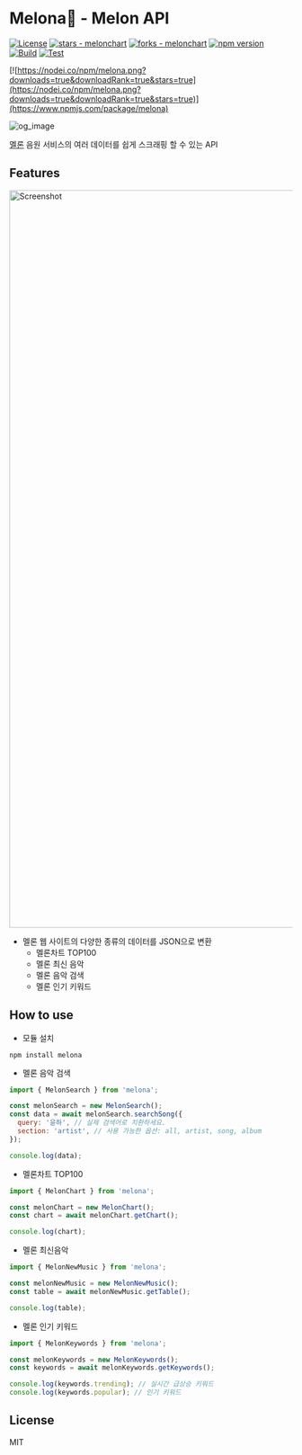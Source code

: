 # Melona🍈 - Melon API

[![License](https://img.shields.io/badge/License-MIT-blue)](#license)
[![stars - melonchart](https://img.shields.io/github/stars/vientorepublic/melonchart?style=social)](https://github.com/vientorepublic/melonchart)
[![forks - melonchart](https://img.shields.io/github/forks/vientorepublic/melonchart?style=social)](https://github.com/vientorepublic/melonchart)
[![npm version](https://badge.fury.io/js/melona.svg)](https://badge.fury.io/js/melona)
[![Build](https://github.com/vientorepublic/melona/actions/workflows/build.yml/badge.svg)](https://github.com/vientorepublic/melona/actions/workflows/build.yml)
[![Test](https://github.com/vientorepublic/melona/actions/workflows/test.yml/badge.svg)](https://github.com/vientorepublic/melona/actions/workflows/test.yml)

[![https://nodei.co/npm/melona.png?downloads=true&downloadRank=true&stars=true](https://nodei.co/npm/melona.png?downloads=true&downloadRank=true&stars=true)](https://www.npmjs.com/package/melona)

![og_image](https://github.com/user-attachments/assets/fcf7f8af-3492-4b91-8ac6-9538094a65a5)

[멜론](https://www.melon.com) 음원 서비스의 여러 데이터를 쉽게 스크래핑 할 수 있는 API

## Features

<img width="1312" alt="Screenshot" src="https://github.com/user-attachments/assets/79ac4846-2364-4314-806c-63a3c3c8c043" />

- 멜론 웹 사이트의 다양한 종류의 데이터를 JSON으로 변환
  - 멜론차트 TOP100
  - 멜론 최신 음악
  - 멜론 음악 검색
  - 멜론 인기 키워드

## How to use

- 모듈 설치

```
npm install melona
```

- 멜론 음악 검색

```javascript
import { MelonSearch } from 'melona';

const melonSearch = new MelonSearch();
const data = await melonSearch.searchSong({
  query: '윤하', // 실제 검색어로 치환하세요.
  section: 'artist', // 사용 가능한 옵션: all, artist, song, album
});

console.log(data);
```

- 멜론차트 TOP100

```javascript
import { MelonChart } from 'melona';

const melonChart = new MelonChart();
const chart = await melonChart.getChart();

console.log(chart);
```

- 멜론 최신음악

```javascript
import { MelonNewMusic } from 'melona';

const melonNewMusic = new MelonNewMusic();
const table = await melonNewMusic.getTable();

console.log(table);
```

- 멜론 인기 키워드

```javascript
import { MelonKeywords } from 'melona';

const melonKeywords = new MelonKeywords();
const keywords = await melonKeywords.getKeywords();

console.log(keywords.trending); // 실시간 급상승 키워드
console.log(keywords.popular); // 인기 키워드
```

## License

MIT
